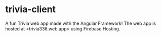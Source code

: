 # trivia-client

A fun Trivia web app made with the Angular Framework!
The web app is hosted at <trivia336.web.app> using Firebase Hosting.
